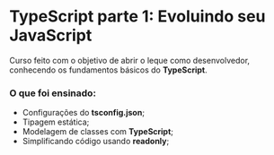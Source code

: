 # TypeScript parte 1: Evoluindo seu JavaScript

Curso feito com o objetivo de abrir o leque como desenvolvedor, conhecendo os fundamentos básicos do **TypeScript**.

### O que foi ensinado:

* Configurações do __tsconfig.json__;
* Tipagem estática;
* Modelagem de classes com **TypeScript**;
* Simplificando código usando __readonly__;